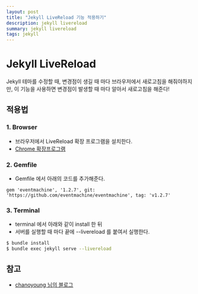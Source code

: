 ```yaml
---
layout: post
title: "Jekyll LiveReload 기능 적용하기"
description: jekyll livereload
summary: jekyll livereload
tags: jekyll
---
```


# Jekyll LiveReload

Jekyll 테마를 수정할 때, 변경점이 생길 때 마다 브라우저에서 새로고침을 해줘야하지만, 이 기능을 사용하면 변경점이 발생할 때 마다 알아서 새로고침을 해준다!

## 적용법

### 1. Browser

- 브라우저에서 LiveReload 확장 프로그램을 설치한다.
- [Chrome 확장프로그램](https://chrome.google.com/webstore/detail/livereload/jnihajbhpnppcggbcgedagnkighmdlei)

### 2. Gemfile

- Gemfile 에서 아래의 코드를 추가해준다.

```
gem 'eventmachine', '1.2.7', git: 'https://github.com/eventmachine/eventmachine', tag: 'v1.2.7'
```

### 3. Terminal

- terminal 에서 아래와 같이 install 한 뒤
- 서버를 실행할 때 마다 끝에 --livereload 를 붙여서 실행한다.

```bash
$ bundle install
$ bundle exec jekyll serve --livereload
```

## 참고

- [chanoyoung 님의 블로그](https://chanoyoung.github.io/jekyll-livereload/)